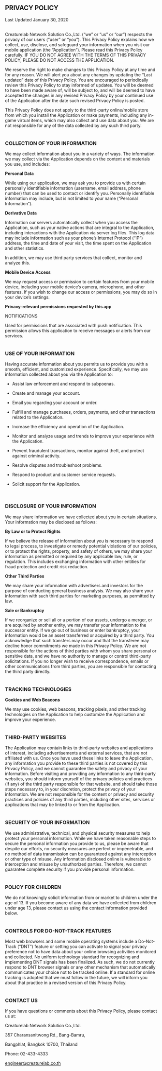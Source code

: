 ## PRIVACY POLICY

Last Updated January 30, 2020

<br>
Creaturelab Network Solution Co.,Ltd. (“we” or “us” or “our”) respects the privacy of our users (“user” or “you”). This Privacy Policy explains how we collect, use, disclose, and safeguard your information when you visit our mobile application (the “Application”). Please read this Privacy Policy carefully. IF YOU DO NOT AGREE WITH THE TERMS OF THIS PRIVACY POLICY, PLEASE DO NOT ACCESS THE APPLICATION.

We reserve the right to make changes to this Privacy Policy at any time and for any reason. We will alert you about any changes by updating the “Last updated” date of this Privacy Policy. You are encouraged to periodically review this Privacy Policy to stay informed of updates. You will be deemed to have been made aware of, will be subject to, and will be deemed to have accepted the changes in any revised Privacy Policy by your continued use of the Application after the date such revised Privacy Policy is posted.

This Privacy Policy does not apply to the third-party online/mobile store from which you install the Application or make payments, including any in-game virtual items, which may also collect and use data about you. We are not responsible for any of the data collected by any such third party.
<br>
<br>

### COLLECTION OF YOUR INFORMATION

We may collect information about you in a variety of ways. The information we may collect via the Application depends on the content and materials you use, and includes:

**Personal Data**

While using our application, we may ask you to provide us with certain personally identifiable information (username, email address, phone number) that can be used to contact or identify you. Personally identifiable information may include, but is not limited to your name (“Personal Information”).

**Derivative Data**

Information our servers automatically collect when you access the Application, such as your native actions that are integral to the Application, including interactions with the Application via server log files. This log data may include information such as your phone’s Internet Protocol (“IP”) address, the time and date of your visit, the time spent on the Application and other statistics.

In addition, we may use third party services that collect, monitor and analyze this.

**Mobile Device Access**

We may request access or permission to certain features from your mobile device, including your mobile device’s camera, microphone, and other features. If you wish to change our access or permissions, you may do so in your device’s settings.

**Privacy-relevant permissions requested by this app**

NOTIFICATIONS

Used for permissions that are associated with push notification.
This permission allows this application to receive messages or alerts from our services.
<br>
<br>

### USE OF YOUR INFORMATION

Having accurate information about you permits us to provide you with a smooth, efficient, and customized experience. Specifically, we may use information collected about you via the Application to:

- Assist law enforcement and respond to subpoenas.

- Create and manage your account.

- Email you regarding your account or order.

- Fulfill and manage purchases, orders, payments, and other transactions related to the Application.

- Increase the efficiency and operation of the Application.

- Monitor and analyze usage and trends to improve your experience with the Application.

- Prevent fraudulent transactions, monitor against theft, and protect against criminal activity.

- Resolve disputes and troubleshoot problems.

- Respond to product and customer service requests.

- Solicit support for the Application.<br>
<br>

### DISCLOSURE OF YOUR INFORMATION

We may share information we have collected about you in certain situations. Your information may be disclosed as follows:

**By Law or to Protect Rights**

If we believe the release of information about you is necessary to respond to legal process, to investigate or remedy potential violations of our policies, or to protect the rights, property, and safety of others, we may share your information as permitted or required by any applicable law, rule, or regulation. This includes exchanging information with other entities for fraud protection and credit risk reduction.

**Other Third Parties**

We may share your information with advertisers and investors for the purpose of conducting general business analysis. We may also share your information with such third parties for marketing purposes, as permitted by law.

**Sale or Bankruptcy**

If we reorganize or sell all or a portion of our assets, undergo a merger, or are acquired by another entity, we may transfer your information to the successor entity.  If we go out of business or enter bankruptcy, your information would be an asset transferred or acquired by a third party. You acknowledge that such transfers may occur and that the transferee may decline honor commitments we made in this Privacy Policy. We are not responsible for the actions of third parties with whom you share personal or sensitive data, and we have no authority to manage or control third-party solicitations. If you no longer wish to receive correspondence, emails or other communications from third parties, you are responsible for contacting the third party directly.
<br>
<br>

### TRACKING TECHNOLOGIES

**Cookies and Web Beacons**

We may use cookies, web beacons, tracking pixels, and other tracking technologies on the Application to help customize the Application and improve your experience.
<br>
<br>

### THIRD-PARTY WEBSITES

The Application may contain links to third-party websites and applications of interest, including advertisements and external services, that are not affiliated with us. Once you have used these links to leave the Application, any information you provide to these third parties is not covered by this Privacy Policy, and we cannot guarantee the safety and privacy of your information. Before visiting and providing any information to any third-party websites, you should inform yourself of the privacy policies and practices (if any) of the third party responsible for that website, and should take those steps necessary to, in your discretion, protect the privacy of your information. We are not responsible for the content or privacy and security practices and policies of any third parties, including other sites, services or applications that may be linked to or from the Application.
<br>
<br>

### SECURITY OF YOUR INFORMATION

We use administrative, technical, and physical security measures to help protect your personal information. While we have taken reasonable steps to secure the personal information you provide to us, please be aware that despite our efforts, no security measures are perfect or impenetrable, and no method of data transmission can be guaranteed against any interception or other type of misuse. Any information disclosed online is vulnerable to interception and misuse by unauthorized parties. Therefore, we cannot guarantee complete security if you provide personal information.
<br>
<br>

### POLICY FOR CHILDREN

We do not knowingly solicit information from or market to children under the age of 13. If you become aware of any data we have collected from children under age 13, please contact us using the contact information provided below.
<br>
<br>

### CONTROLS FOR DO-NOT-TRACK FEATURES 

Most web browsers and some mobile operating systems include a Do-Not-Track (“DNT”) feature or setting you can activate to signal your privacy preference not to have data about your online browsing activities monitored and collected. No uniform technology standard for recognizing and implementing DNT signals has been finalized. As such, we do not currently respond to DNT browser signals or any other mechanism that automatically communicates your choice not to be tracked online. If a standard for online tracking is adopted that we must follow in the future, we will inform you about that practice in a revised version of this Privacy Policy.
<br>
<br>

### CONTACT US

If you have questions or comments about this Privacy Policy, please contact us at:

Creaturelab Network Solution Co.,Ltd.

357 Charansanitwong Rd., Bang-Bamru, 

Bangphlat, Bangkok 10700, Thailand

Phone: 02-433-4333

engineer@creaturelab.co.th


